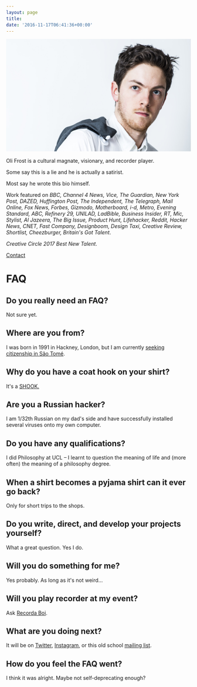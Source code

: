 ```yaml
---
layout: page
title:
date: '2016-11-17T06:41:36+00:00'
---
```

![Oli Frost](/img/olifrost.jpg)

Oli Frost is a cultural magnate, visionary, and recorder player.

Some say this is a lie and he is actually a satirist.

Most say he wrote this bio himself.

Work featured on *BBC, Channel 4 News, Vice, The Guardian, New York Post, DAZED, Huffington Post, The Independent, The Telegraph, Mail Online, Fox News, Forbes, Gizmodo, Motherboard, i-d, Metro, Evening Standard, ABC, Refinery 29, UNILAD, LadBible, Business Insider, RT, Mic, Stylist, Al Jazeera, The Big Issue, Product Hunt, Lifehacker, Reddit, Hacker News, CNET, Fast Company, Designboom, Design Taxi, Creative Review, Shortlist, Cheezburger, Britain's Got Talent*.

*Creative Circle 2017 Best New Talent*.

<a href="mailto:{{ site.author.email }}">Contact</a>


# FAQ

## Do you really need an FAQ?
Not sure yet.

## Where are you from?
I was born in 1991 in Hackney, London, but I am currently <a href="http://olifro.st/blog/sao-tome-citizen/">seeking citizenship in São Tomé</a>.

## Why do you have a coat hook on your shirt?
It's a <a href="http://olifro.st/blog/shook-shirt-hook/"> SHOOK.</a>

## Are you a Russian hacker?
I am 1/32th Russian on my dad's side and have successfully installed several viruses onto my own computer.

## Do you have any qualifications?
I did Philosophy at UCL – I learnt to question the meaning of life and (more often) the meaning of a philosophy degree.

## When a shirt becomes a pyjama shirt can it ever go back?
Only for short trips to the shops.

## Do you write, direct, and develop your projects yourself?
What a great question. Yes I do.

## Will you do something for me?
Yes probably. As long as it's not weird…

## Will you play recorder at my event?
Ask <a href="http://olifro.st/recordaboi/">Recorda Boi</a>.

## What are you doing next?
It will be on <a href="https://twitter.com/realolifrost">Twitter</a>, <a href="https://www.instagram.com/realolifrost/">Instagram</a>, or this old school <a href="mailto:mail@olifro.st?subject=I'd like to join the mailing list&">mailing list</a>.

## How do you feel the FAQ went?
I think it was alright. Maybe not self-deprecating enough?
